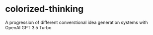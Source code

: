 # colorized-thinking
A progression of different converstional idea generation systems with OpenAI GPT 3.5 Turbo
